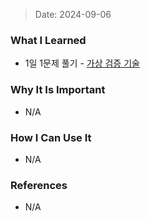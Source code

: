 > Date: 2024-09-06

### What I Learned

- 1일 1문제 풀기 - [가상 검증 기술](https://github.com/tjsry0466/algorithm-study/blob/main/BOJ/31416.py)

### Why It Is Important

- N/A

### How I Can Use It

- N/A

### References

- N/A
